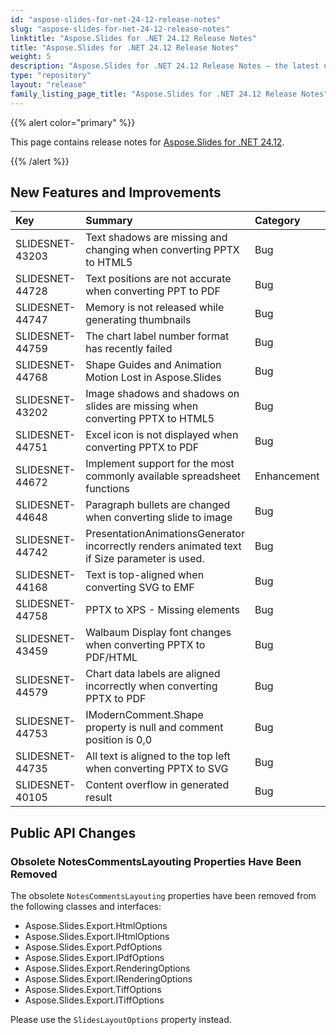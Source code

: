 ```yaml
---
id: "aspose-slides-for-net-24-12-release-notes"
slug: "aspose-slides-for-net-24-12-release-notes"
linktitle: "Aspose.Slides for .NET 24.12 Release Notes"
title: "Aspose.Slides for .NET 24.12 Release Notes"
weight: 5
description: "Aspose.Slides for .NET 24.12 Release Notes – the latest updates and fixes."
type: "repository"
layout: "release"
family_listing_page_title: "Aspose.Slides for .NET 24.12 Release Notes"
---
```


{{% alert color="primary" %}}

This page contains release notes for [ Aspose.Slides for .NET 24.12](https://www.nuget.org/packages/Aspose.Slides.NET/).

{{% /alert %}}

## New Features and Improvements
|**Key**|**Summary**|**Category**|**Related Documentation**|
| :- | :- | :- | :- |
|SLIDESNET-43203|Text shadows are missing and changing when converting PPTX to HTML5|Bug||
|SLIDESNET-44728|Text positions are not accurate when converting PPT to PDF|Bug|<https://docs.aspose.com/slides/net/convert-powerpoint-to-pdf/>|
|SLIDESNET-44747|Memory is not released while generating thumbnails|Bug||
|SLIDESNET-44759|The chart label number format has recently failed|Bug|<https://docs.aspose.com/slides/net/save-presentation/>|
|SLIDESNET-44768|Shape Guides and Animation Motion Lost in Aspose.Slides|Bug|<https://docs.aspose.com/slides/net/shape-animation/>|
|SLIDESNET-43202|Image shadows and shadows on slides are missing when converting PPTX to HTML5|Bug||
|SLIDESNET-44751|Excel icon is not displayed when converting PPTX to PDF|Bug|<https://docs.aspose.com/slides/net/convert-powerpoint-to-pdf/>|
|SLIDESNET-44672|Implement support for the most commonly available spreadsheet functions|Enhancement|<https://docs.aspose.com/slides/net/chart-worksheet-formulas/>|
|SLIDESNET-44648|Paragraph bullets are changed when converting slide to image|Bug|<https://docs.aspose.com/slides/net/convert-powerpoint-to-png/>|
|SLIDESNET-44742|PresentationAnimationsGenerator incorrectly renders animated text if Size parameter is used.|Bug|<https://docs.aspose.com/slides/net/convert-powerpoint-to-video/#convert-powerpoint-to-video>|
|SLIDESNET-44168|Text is top-aligned when converting SVG to EMF|Bug|<https://docs.aspose.com/slides/net/image/#adding-svg-to-presentations>|
|SLIDESNET-44758|PPTX to XPS - Missing elements|Bug||
|SLIDESNET-43459|Walbaum Display font changes when converting PPTX to PDF/HTML|Bug|<https://docs.aspose.com/slides/net/convert-powerpoint-to-pdf/>|
|SLIDESNET-44579|Chart data labels are aligned incorrectly when converting PPTX to PDF|Bug||
|SLIDESNET-44753|IModernComment.Shape property is null and comment position is 0,0|Bug|<https://docs.aspose.com/slides/net/presentation-comments/>|
|SLIDESNET-44735|All text is aligned to the top left when converting PPTX to SVG|Bug|<https://docs.aspose.com/slides/net/render-a-slide-as-an-svg-image/>|
|SLIDESNET-40105|Content overflow in generated result|Bug||

## Public API Changes

### Obsolete NotesCommentsLayouting Properties Have Been Removed

The obsolete `NotesCommentsLayouting` properties have been removed from the following classes and interfaces:

- Aspose.Slides.Export.HtmlOptions
- Aspose.Slides.Export.IHtmlOptions
- Aspose.Slides.Export.PdfOptions
- Aspose.Slides.Export.IPdfOptions
- Aspose.Slides.Export.RenderingOptions
- Aspose.Slides.Export.IRenderingOptions
- Aspose.Slides.Export.TiffOptions
- Aspose.Slides.Export.ITiffOptions

Please use the `SlidesLayoutOptions` property instead.
